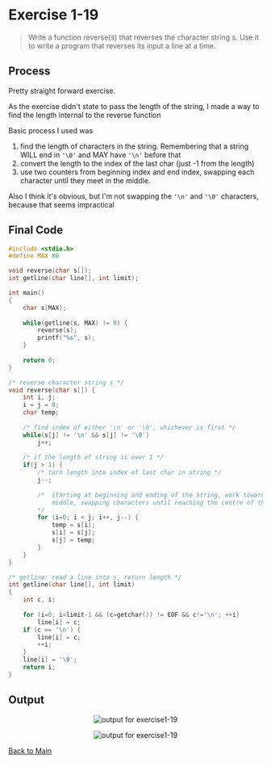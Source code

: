 # Exercise 1-19
> Write a function reverse(s) that reverses the character string s. Use it to write a program that reverses its input a line at a time. 

## Process
Pretty straight forward exercise. 

As the exercise didn't state to pass the length of the string, I made a way to find the length internal to the reverse function

Basic process I used was
1. find the length of characters in the string. Remembering that a string WILL end in `'\0'` and MAY have `'\n'` before that
2. convert the length to the index of the last char (just -1 from the length)
3. use two counters from beginning index and end index, swapping each character until they meet in the middle.

Also I think it's obvious, but I'm not swapping the `'\n'` and `'\0'` characters, because that seems impractical

## Final Code
```c
#include <stdio.h>
#define MAX 80

void reverse(char s[]);
int getline(char line[], int limit);

int main()
{
	char s[MAX];
	
	while(getline(s, MAX) != 0) {
		reverse(s);
		printf("%s", s);
	}
		
	return 0;
}

/* reverse character string s */
void reverse(char s[]) {
	int i, j;
	i = j = 0;
	char temp;
	
	/* find index of either '\n' or '\0', whichever is first */
	while(s[j] != '\n' && s[j] != '\0')
		j++;
	
	/* if the length of string is over 1 */
	if(j > 1) {
		/* turn length into index of last char in string */
		j--;
		
		/*	starting at beginning and ending of the string, work towards the 
			middle, swapping characters until reaching the centre of the string
		*/
		for (i=0; i < j; i++, j--) {
			temp = s[i];
			s[i] = s[j];
			s[j] = temp;
		}
	}
}

/* getline: read a line into s, return length */
int getline(char line[], int limit)
{
	int c, i;
	
	for (i=0; i<limit-1 && (c=getchar()) != EOF && c!='\n'; ++i)
		line[i] = c;
	if (c == '\n') {
		line[i] = c;
		++i;
	}
	line[i] = '\0';
	return i;
}
```

## Output
<p align="center">
    <image src="../assets/exercise1-19_a.jpg" alt="output for exercise1-19" />
</p>
        
<p align="center">
<image src="../assets/exercise1-19_b.jpg" alt="output for exercise1-19" />
</p>



[Back to Main](../readme.md)
